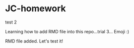# JC-homework
test 2

Learning how to add RMD file into this repo...trial 3... Emoji :)

RMD file added. Let's test it!
